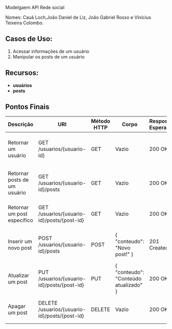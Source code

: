  Modelgaem API Rede social

Nomes: Cauã Loch,João Daniel de Liz, João Gabriel Rosso e Vinícius Teixeira Colombo.

## Casos de Uso:
1. Acessar informações de um usuário
2. Manipular os posts de um usuário

## Recursos:
- **usuários**
- **posts**

## Pontos Finais

| Descrição                | URI                                         | Método HTTP | Corpo                                | Resposta Esperada | Erros Esperados                              |
|--------------------------|---------------------------------------------|-------------|--------------------------------------|-------------------|----------------------------------------------|
| Retornar um usuário       | GET /usuarios/{usuario-id}                  | GET         | Vazio                                | 200 OK            | 404 Not Found - usuário não foi encontrado.  |
| Retornar posts de um usuário | GET /usuarios/{usuario-id}/posts            | GET         | Vazio                                | 200 OK            | 404 Not Found - usuário não foi encontrado.  |
| Retornar um post específico | GET /usuarios/{usuario-id}/posts/{post-id}  | GET         | Vazio                                | 200 OK            | 404 Not Found - post não foi encontrado.     |
| Inserir um novo post      | POST /usuarios/{usuario-id}/posts           | POST        | { "conteudo": "Novo post!" }         | 201 Created       | 404 Not Found - usuário não foi encontrado.  |
| Atualizar um post         | PUT /usuarios/{usuario-id}/posts/{post-id}  | PUT         | { "conteudo": "Conteúdo atualizado" }| 200 OK            | 404 Not Found - post não foi encontrado.     |
| Apagar um post            | DELETE /usuarios/{usuario-id}/posts/{post-id}| DELETE      | Vazio                                | 200 OK            | 404 Not Found - post não foi encontrado.     |